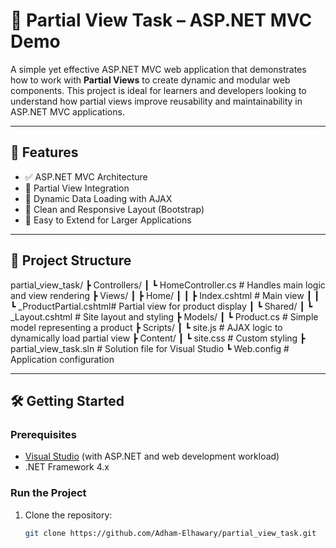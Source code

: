 # 🧩 Partial View Task – ASP.NET MVC Demo

A simple yet effective ASP.NET MVC web application that demonstrates how to work with **Partial Views** to create dynamic and modular web components. This project is ideal for learners and developers looking to understand how partial views improve reusability and maintainability in ASP.NET MVC applications.

---

## 🚀 Features

- ✅ ASP.NET MVC Architecture  
- 🧩 Partial View Integration  
- 🔄 Dynamic Data Loading with AJAX  
- 🎨 Clean and Responsive Layout (Bootstrap)  
- 🧪 Easy to Extend for Larger Applications  

---

## 📂 Project Structure

partial_view_task/
┣ Controllers/
┃ ┗ HomeController.cs # Handles main logic and view rendering
┣ Views/
┃ ┣ Home/
┃ ┃ ┣ Index.cshtml # Main view
┃ ┃ ┗ _ProductPartial.cshtml# Partial view for product display
┃ ┗ Shared/
┃ ┗ _Layout.cshtml # Site layout and styling
┣ Models/
┃ ┗ Product.cs # Simple model representing a product
┣ Scripts/
┃ ┗ site.js # AJAX logic to dynamically load partial view
┣ Content/
┃ ┗ site.css # Custom styling
┣ partial_view_task.sln # Solution file for Visual Studio
┗ Web.config # Application configuration


---

## 🛠️ Getting Started

### Prerequisites

- [Visual Studio](https://visualstudio.microsoft.com/) (with ASP.NET and web development workload)
- .NET Framework 4.x

### Run the Project

1. Clone the repository:
   ```bash
   git clone https://github.com/Adham-Elhawary/partial_view_task.git

